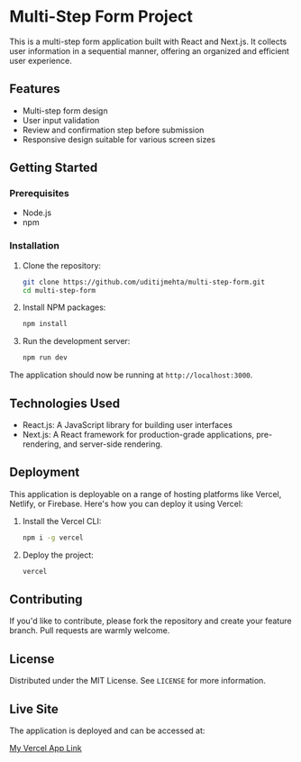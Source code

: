 # Multi-Step Form Project

This is a multi-step form application built with React and Next.js. It collects user information in a sequential manner, offering an organized and efficient user experience.

## Features

- Multi-step form design
- User input validation
- Review and confirmation step before submission
- Responsive design suitable for various screen sizes

## Getting Started

### Prerequisites

- Node.js
- npm

### Installation

1. Clone the repository:

   ```sh
   git clone https://github.com/uditijmehta/multi-step-form.git
   cd multi-step-form
   ```

2. Install NPM packages:

   ```sh
   npm install
   ```

3. Run the development server:

   ```sh
   npm run dev
   ```

The application should now be running at `http://localhost:3000`.

## Technologies Used

- React.js: A JavaScript library for building user interfaces
- Next.js: A React framework for production-grade applications, pre-rendering, and server-side rendering.

## Deployment

This application is deployable on a range of hosting platforms like Vercel, Netlify, or Firebase. Here's how you can deploy it using Vercel:

1. Install the Vercel CLI:

   ```sh
   npm i -g vercel
   ```

2. Deploy the project:

   ```sh
   vercel
   ```

## Contributing

If you'd like to contribute, please fork the repository and create your feature branch. Pull requests are warmly welcome.

## License

Distributed under the MIT License. See `LICENSE` for more information.

## Live Site

The application is deployed and can be accessed at: 

[My Vercel App Link](http://multi-step-form-uditijmehta.vercel.app/)
